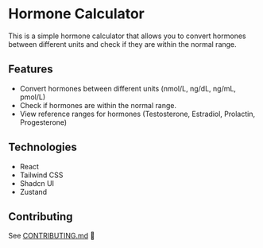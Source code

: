 # Hormone Calculator

This is a simple hormone calculator that allows you to convert hormones between different units and check if they are within the normal range.

## Features

- Convert hormones between different units (nmol/L, ng/dL, ng/mL, pmol/L)
- Check if hormones are within the normal range.
- View reference ranges for hormones (Testosterone, Estradiol, Prolactin, Progesterone)

## Technologies

- React
- Tailwind CSS
- Shadcn UI
- Zustand

## Contributing

See [CONTRIBUTING.md](CONTRIBUTING.md) 💜
